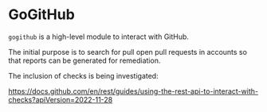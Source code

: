 # GoGitHub

`gogithub` is a high-level module to interact with GitHub.

The initial purpose is to search for pull open pull requests in accounts so that reports can be
generated for remediation.

The inclusion of checks is being investigated:

https://docs.github.com/en/rest/guides/using-the-rest-api-to-interact-with-checks?apiVersion=2022-11-28